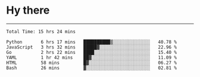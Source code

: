 # Hy there

---
<!--START_SECTION:waka-->

```text
Total Time: 15 hrs 24 mins

Python       6 hrs 17 mins   ██████████▒░░░░░░░░░░░░░░   40.78 %
JavaScript   3 hrs 32 mins   █████▓░░░░░░░░░░░░░░░░░░░   22.96 %
Go           2 hrs 22 mins   ████░░░░░░░░░░░░░░░░░░░░░   15.40 %
YAML         1 hr 42 mins    ██▓░░░░░░░░░░░░░░░░░░░░░░   11.09 %
HTML         58 mins         █▓░░░░░░░░░░░░░░░░░░░░░░░   06.27 %
Bash         26 mins         ▓░░░░░░░░░░░░░░░░░░░░░░░░   02.81 %
```

<!--END_SECTION:waka-->

